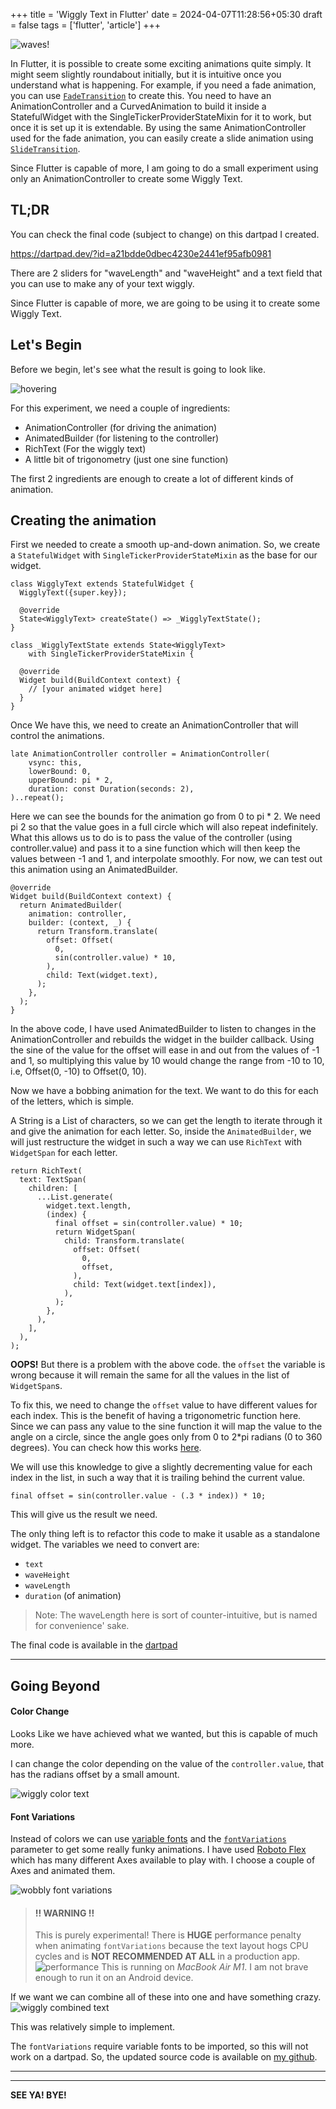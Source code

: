 +++
title = 'Wiggly Text in Flutter'
date = 2024-04-07T11:28:56+05:30
draft = false
tags = ['flutter', 'article']
+++

![waves!](/waves.gif)

In Flutter, it is possible to create some exciting animations quite simply. It
might seem slightly roundabout initially, but it is intuitive once you
understand what is happening. For example, if you need a fade animation, you can
use
[`FadeTransition`](https://api.flutter.dev/flutter/widgets/SlideTransition-class.html)
to create this. You need to have an AnimationController and a CurvedAnimation
to build it inside a StatefulWidget with the SingleTickerProviderStateMixin
for it to work, but once it is set up it is extendable. By using the same 
AnimationController used for the fade animation, you can easily create a
slide animation using
[`SlideTransition`](https://api.flutter.dev/flutter/widgets/FadeTransition-class.html).

Since Flutter is capable of more, I am going to do a small experiment using
only an AnimationController to create some Wiggly Text.

## TL;DR
You can check the final code (subject to change) on this dartpad I created.

https://dartpad.dev/?id=a21bdde0dbec4230e2441ef95afb0981

There are 2 sliders for "waveLength" and "waveHeight" and a text field that you
can use to make any of your text wiggly.

Since Flutter is capable of more, we are going to be using it to create some
Wiggly Text.

## Let's Begin

Before we begin, let's see what the result is going to look like.

![hovering](/wiggly-text.gif)

For this experiment, we need a couple of ingredients:
- AnimationController (for driving the animation)
- AnimatedBuilder (for listening to the controller)
- RichText (For the wiggly text)
- A little bit of trigonometry (just one sine function)

The first 2 ingredients are enough to create a lot of different kinds of
animation.

## Creating the animation

First we needed to create a smooth up-and-down animation. So, we create a
`StatefulWidget` with `SingleTickerProviderStateMixin` as the base for our widget.

```
class WigglyText extends StatefulWidget {
  WigglyText({super.key});

  @override
  State<WigglyText> createState() => _WigglyTextState();
}

class _WigglyTextState extends State<WigglyText>
    with SingleTickerProviderStateMixin {

  @override
  Widget build(BuildContext context) {
    // [your animated widget here]
  }
}
```

Once We have this, we need to create an AnimationController that will control
the animations.

```
late AnimationController controller = AnimationController(
    vsync: this,
    lowerBound: 0,
    upperBound: pi * 2,
    duration: const Duration(seconds: 2),
)..repeat();
```

Here we can see the bounds for the animation go from 0 to pi * 2. We need pi  2
so that the value goes in a full circle which will also repeat indefinitely.
What this allows us to do is to pass the value of the controller (using
controller.value) and pass it to a sine function which will then keep the
values between -1 and 1, and interpolate smoothly. For now, we can test out
this animation using an AnimatedBuilder.

```
@override
Widget build(BuildContext context) {
  return AnimatedBuilder(
    animation: controller,
    builder: (context, _) {
      return Transform.translate(
        offset: Offset(
          0,
          sin(controller.value) * 10,
        ),
        child: Text(widget.text),
      );
    },
  );
}
```

In the above code, I have used AnimatedBuilder to listen to changes in the
AnimationController and rebuilds the widget in the builder callback. Using the
sine of the value for the offset will ease in and out from the values of -1 and
1, so multiplying this value by 10 would change the range from -10 to 10, i.e,
Offset(0, -10) to Offset(0, 10).

Now we have a bobbing animation for the text. We want to do this for each of
the letters, which is simple.

A String is a List of characters, so we can get the length to iterate through
it and give the animation for each letter. So, inside the `AnimatedBuilder`, we
will just restructure the widget in such a way we can use `RichText` with
`WidgetSpan` for each letter.

```
return RichText(
  text: TextSpan(
    children: [
      ...List.generate(
        widget.text.length,
        (index) {
          final offset = sin(controller.value) * 10;
          return WidgetSpan(
            child: Transform.translate(
              offset: Offset(
                0,
                offset,
              ),
              child: Text(widget.text[index]),
            ),
          );
        },
      ),
    ],
  ),
);
```

**OOPS!** But there is a problem with the above code. the `offset` the variable
is wrong because it will remain the same for all the values in the list of
`WidgetSpan`s.

To fix this, we need to change the `offset` value to have different values for
each index. This is the benefit of having a trigonometric function here. Since
we can pass any value to the sine function it will map the value to the angle
on a circle, since the angle goes only from 0 to 2*pi radians (0 to 360
degrees). You can check how this works
[here](https://www.mathsisfun.com/sine-cosine-tangent.html). 

We will use this knowledge to give a slightly decrementing value for each index
in the list, in such a way that it is trailing behind the current value.

```
final offset = sin(controller.value - (.3 * index)) * 10;
```

This will give us the result we need.

The only thing left is to refactor this code to make it usable as a standalone widget. The variables we need to convert are:
- `text`
- `waveHeight`
- `waveLength`
- `duration` (of animation)

>Note: The waveLength here is sort of counter-intuitive, but is named for
>convenience' sake.

The final code is available in the
[dartpad](https://dartpad.dev/?id=a21bdde0dbec4230e2441ef95afb0981)

---

## Going Beyond

#### Color Change

Looks Like we have achieved what we wanted, but this is capable of much more.

I can change the color depending on the value of the `controller.value`, that
has the radians offset by a small amount.

![wiggly color text](/wiggly-color.gif)

#### Font Variations

Instead of colors we can use [variable
fonts](https://fonts.google.com/knowledge/introducing_type/introducing_variable_fonts)
and the
[`fontVariations`](https://api.flutter.dev/flutter/painting/TextStyle/fontFeatures.html)
parameter to get some really funky animations. I have used [Roboto
Flex](https://fonts.google.com/specimen/Roboto+Flex/tester) which has many
different Axes available to play with. I choose a couple of Axes and animated
them.

![wobbly font variations](/font-feature.gif)

> #### !! **WARNING** !!
>
> This is purely experimental! There is **HUGE** performance penalty when
> animating `fontVariations` because the text layout hogs CPU cycles and is
> **NOT RECOMMENDED AT ALL** in a production app.
> ![performance](/performance.png) This is running on *MacBook Air M1*. I am
> not brave enough to run it on an Android device.

If we want we can combine all of these into one and have something crazy.
![wiggly combined text](/wiggly-combined.gif)

This was relatively simple to implement. 

The `fontVariations` require variable fonts to be imported, so this will not
work on a dartpad. So, the updated source code is available on [my
github](https://github.com/ashishnambiar/Wiggly-Text).

---
---

**SEE YA! BYE!**
